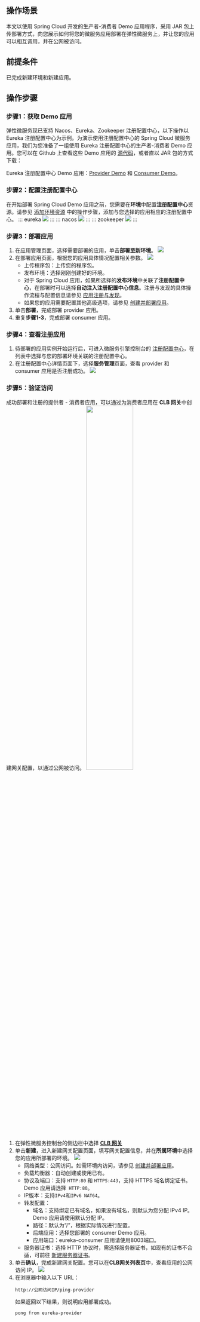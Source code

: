 ## 操作场景

本文以使用 Spring Cloud 开发的生产者-消费者 Demo 应用程序，采用 JAR 包上传部署方式，向您展示如何将您的微服务应用部署在弹性微服务上，并让您的应用可以相互调用，并在公网被访问。

## 前提条件

已完成新建环境和新建应用。

## 操作步骤

### 步骤1：获取 Demo 应用

弹性微服务现已支持 Nacos、Eureka、Zookeeper 注册配置中心，以下操作以 Eureka 注册配置中心为示例。为演示使用注册配置中心的 Spring Cloud 微服务应用，我们为您准备了一组使用 Eureka 注册配置中心的生产者-消费者 Demo 应用。您可以在 Github 上查看这些 Demo 应用的 [源代码](https://github.com/tencentyun/tem-demo)，或者直以 JAR 包的方式下载：

 Eureka 注册配置中心 Demo 应用：[Provider Demo](https://tem-demo-1254962064.cos.ap-shanghai.myqcloud.com/eureka-provider-0.0.1-SNAPSHOT.jar) 和 [Consumer Demo](https://tem-demo-1254962064.cos.ap-shanghai.myqcloud.com/eureka-consumer-0.0.1-SNAPSHOT.jar)。


### 步骤2：配置注册配置中心

在开始部署 Spring Cloud Demo 应用之前，您需要在**环境**中配置**注册配置中心**资源。请参见 [添加环境资源](https://cloud.tencent.com/document/product/1371/55684) 中的操作步骤，添加与您选择的应用相应的注册配置中心。
<dx-tabs>
::: eureka
![](https://qcloudimg.tencent-cloud.cn/raw/e35c99010723bb126d5fc24f4c3312f2.jpg)
:::
::: nacos
![](https://qcloudimg.tencent-cloud.cn/raw/b0aa0b243ae33dfdf324ad488fcf2fcc.jpg)
:::
::: zookeeper
![](https://qcloudimg.tencent-cloud.cn/raw/36c7545a8c64d620246682581740cda1.jpg)
:::
</dx-tabs>


### 步骤3：部署应用

1. 在应用管理页面，选择需要部署的应用，单击**部署至新环境**。
![](https://qcloudimg.tencent-cloud.cn/raw/8bdc91f587eaf0590674c8a1deb41433.png)
2. 在部署应用页面，根据您的应用具体情况配置相关参数。
![](https://qcloudimg.tencent-cloud.cn/raw/4bb774ec9ca1482fc72d09970d8ca1d6.png)
   - 上传程序包：上传您的程序包。
   - 发布环境：选择刚刚创建好的环境。
   - 对于 Spring Cloud 应用，如果所选择的**发布环境**中关联了**注册配置中心**，在部署时可以选择**自动注入注册配置中心信息**。注册与发现的具体操作流程与配置信息请参见 [应用注册与发现](https://cloud.tencent.com/document/product/1371/56367)。
   - 如果您的应用需要配置其他高级选项，请参见 [创建并部署应用](https://cloud.tencent.com/document/product/1371/53294)。
3. 单击**部署**，完成部署 provider 应用。
4. 重复**步骤1-3**，完成部署 consumer 应用。



### 步骤4：查看注册应用

1. 待部署的应用实例开始运行后，可进入微服务引擎控制台的 [注册配置中心](https://console.cloud.tencent.com/tse/zookeeper)，在列表中选择与您的部署环境关联的注册配置中心。
2. 在注册配置中心详情页面下，选择**服务管理**页面，查看 provider 和 consumer 应用是否注册成功。
   ![](https://main.qcloudimg.com/raw/a27e06771f854fc411fb96d93e968baf.png)



### 步骤5：验证访问

成功部署和注册的提供者 - 消费者应用，可以通过为消费者应用在 **CLB 网关**中创建网关配置，以通过公网被访问。
<img src="https://main.qcloudimg.com/raw/cd514ef965e5518ae14b85cf7329bb4c.jpg" width="50%">

1. 在弹性微服务控制台的侧边栏中选择 [**CLB 网关**](https://console.cloud.tencent.com/tem/gateway?rid=33) 
2. 单击**新建**，进入新建网关配置页面，填写网关配置信息，并在**所属环境**中选择您的应用所部署的环境。
![](https://qcloudimg.tencent-cloud.cn/raw/e686371eb1bf864d30660088a355cda7.png)
   - 网络类型：公网访问。如需环境内访问，请参见 [创建并部署应用](https://cloud.tencent.com/document/product/1371/53294)。
   - 负载均衡器：自动创建或使用已有。
   - 协议及端口：支持 `HTTP:80` 和 `HTTPS:443`，支持 HTTPS 域名绑定证书。Demo 应用请选择` HTTP:80`。
   - IP版本：支持`IPv4`和`IPv6 NAT64`。
   - 转发配置：
     - 域名：支持绑定已有域名，如果没有域名，则默认为您分配 IPv4 IP。Demo 应用请使用默认分配 IP。
     - 路径：默认为“/”，根据实际情况进行配置。
     - 后端应用：选择您部署的 consumer Demo 应用。
     - 应用端口：eureka-consumer 应用请使用8003端口。
   - 服务器证书：选择 HTTP 协议时，需选择服务器证书，如现有的证书不合适，可前往 [新建服务器证书](https://console.cloud.tencent.com/clb/cert)。
4. 单击**确认**，完成新建网关配置。您可以在**CLB网关列表页**中，查看应用的公网访问 IP。
![](https://qcloudimg.tencent-cloud.cn/raw/605b6af9cd6bbd911586d4123702e998.png)
5. 在浏览器中输入以下 URL：
   ```plaintext
   http://公网访问IP/ping-provider
   ```
   如果返回以下结果，则说明应用部署成功。
   ```plaintext
   pong from eureka-provider 
   ```
